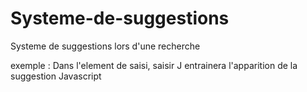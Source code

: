 # Systeme-de-suggestions
Systeme de suggestions lors d'une recherche

exemple : Dans l'element de saisi, saisir J entrainera l'apparition de la suggestion Javascript
